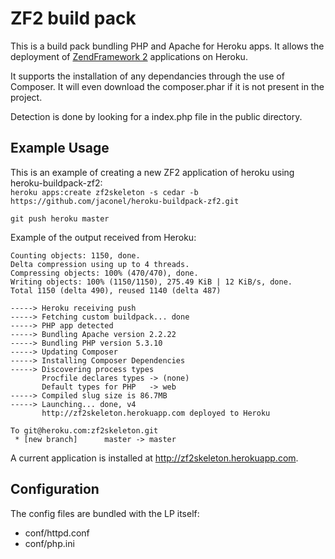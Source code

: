 ZF2 build pack
========================

This is a build pack bundling PHP and Apache for Heroku apps. It allows the deployment of [ZendFramework 2](http://framework.zend.com/zf2) applications
on Heroku.

It supports the installation of any dependancies through the use of Composer. It will even download the composer.phar if it
is not present in the project.

Detection is done by looking for a index.php file in the public directory.

Example Usage
-------------
This is an example of creating a new ZF2 application of heroku using heroku-buildpack-zf2:  
`heroku apps:create zf2skeleton -s cedar -b https://github.com/jaconel/heroku-buildpack-zf2.git`

`git push heroku master`

Example of the output received from Heroku:
```
Counting objects: 1150, done.
Delta compression using up to 4 threads.
Compressing objects: 100% (470/470), done.
Writing objects: 100% (1150/1150), 275.49 KiB | 12 KiB/s, done.
Total 1150 (delta 490), reused 1140 (delta 487)

-----> Heroku receiving push
-----> Fetching custom buildpack... done
-----> PHP app detected
-----> Bundling Apache version 2.2.22
-----> Bundling PHP version 5.3.10
-----> Updating Composer
-----> Installing Composer Dependencies
-----> Discovering process types
       Procfile declares types -> (none)
       Default types for PHP   -> web
-----> Compiled slug size is 86.7MB
-----> Launching... done, v4
       http://zf2skeleton.herokuapp.com deployed to Heroku

To git@heroku.com:zf2skeleton.git
 * [new branch]      master -> master

```

A current application is installed at http://zf2skeleton.herokuapp.com.

Configuration
-------------

The config files are bundled with the LP itself:

* conf/httpd.conf
* conf/php.ini

